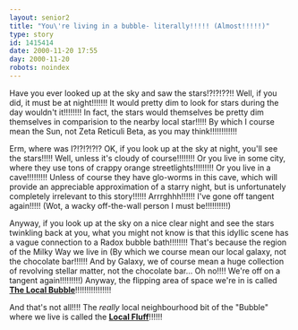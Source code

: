 ```yaml
---
layout: senior2
title: "You\'re living in a bubble- literally!!!!! (Almost!!!!!)"
type: story
id: 1415414
date: 2000-11-20 17:55
day: 2000-11-20
robots: noindex
---
```

Have you ever looked up at the sky and saw the stars!?!?!??!! Well, if you did, it must be at night!!!!!!! It would pretty dim to look for stars during the day wouldn't it!!!!!!!! In fact, the stars would themselves be pretty dim themselves in comparision to the nearby local star!!!!! By which I course mean the Sun, not Zeta Reticuli Beta, as you may think!!!!!!!!!!!!

Erm, where was I?!?!?!?!? OK, if you look up at the sky at night, you'll see the stars!!!!! Well, unless it's cloudy of course!!!!!!!! Or you live in some city, where they use tons of crappy orange streetlights!!!!!!!!! Or you live in a cave!!!!!!!!! Unless of course they have glo-worms in this cave, which will provide an appreciable approximation of a starry night, but is unfortunately completely irrelevant to this story!!!!!! Arrrghhh!!!!!! I've gone off tangent again!!!!! (Wot, a wacky off-the-wall person I must be!!!!!!!!!!)

Anyway, if you look up at the sky on a nice clear night and see the stars twinkling back at you, what you might not know is that this idyllic scene has a vague connection to a Radox bubble bath!!!!!!!! That's because the region of the Milky Way we live in (By which we course mean our local galaxy, not the chocolate bar!!!!!! And by Galaxy, we of course mean a huge collection of revolving stellar matter, not the chocolate bar... Oh no!!!! We're off on a tangent again!!!!!!!!!) Anyway, the flipping area of space we're in is called <a href="http://antwrp.gsfc.nasa.gov/apod/ap000412.html"><b>The Local Bubble</b></a>!!!!!!!!!!!!!!!!

And that's not all!!!! The <i>really</i> local neighbourhood bit of the "Bubble" where we live is called the <a href="http://www.maths.monash.edu.au/~johnl/MAA3091/snbhdclose.gif"><b>Local Fluff</b></a>!!!!!!
